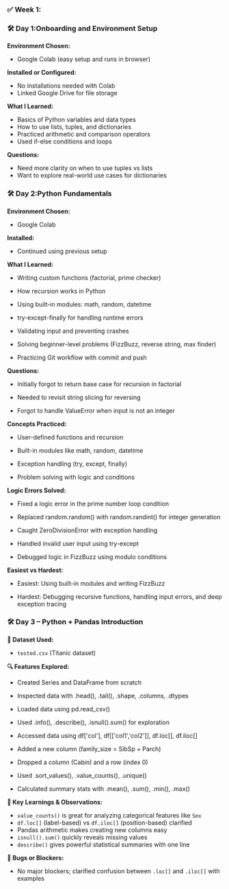 ### **✅ Week 1:**

### 🛠 Day 1:Onboarding and Environment Setup

**Environment Chosen:**
- Google Colab (easy setup and runs in browser)

**Installed or Configured:**
- No installations needed with Colab
- Linked Google Drive for file storage

**What I Learned:**
- Basics of Python variables and data types
- How to use lists, tuples, and dictionaries
- Practiced arithmetic and comparison operators
- Used if-else conditions and loops

**Questions:**
- Need more clarity on when to use tuples vs lists
- Want to explore real-world use cases for dictionaries

  


### 🛠 Day 2:Python Fundamentals

**Environment Chosen:**

- Google Colab

**Installed:**

- Continued using previous setup

**What I Learned:**

- Writing custom functions (factorial, prime checker)

- How recursion works in Python

- Using built-in modules: math, random, datetime

- try-except-finally for handling runtime errors

- Validating input and preventing crashes

- Solving beginner-level problems (FizzBuzz, reverse string, max finder)

- Practicing Git workflow with commit and push

**Questions:**

- Initially forgot to return base case for recursion in factorial

- Needed to revisit string slicing for reversing

- Forgot to handle ValueError when input is not an integer

**Concepts Practiced:**

- User-defined functions and recursion

- Built-in modules like math, random, datetime

- Exception handling (try, except, finally)

- Problem solving with logic and conditions


**Logic Errors Solved:**

- Fixed a logic error in the prime number loop condition

- Replaced random.random() with random.randint() for integer generation

- Caught ZeroDivisionError with exception handling

- Handled invalid user input using try-except

- Debugged logic in FizzBuzz using modulo conditions

**Easiest vs Hardest:**

- Easiest: Using built-in modules and writing FizzBuzz

- Hardest: Debugging recursive functions, handling input errors, and deep exception tracing

### 🛠 Day 3 – Python + Pandas Introduction

**📂 Dataset Used:**  
- `tested.csv` (Titanic dataset)

**🔍 Features Explored:**

- Created Series and DataFrame from scratch

- Inspected data with .head(), .tail(), .shape, .columns, .dtypes

- Loaded data using pd.read_csv()

- Used .info(), .describe(), .isnull().sum() for exploration

- Accessed data using df['col'], df[['col1','col2']], df.loc[], df.iloc[]

- Added a new column (family_size = SibSp + Parch)

- Dropped a column (Cabin) and a row (index 0)

- Used .sort_values(), .value_counts(), .unique()

- Calculated summary stats with .mean(), .sum(), .min(), .max()

**📌 Key Learnings & Observations:**
- `value_counts()` is great for analyzing categorical features like `Sex`
- `df.loc[]` (label-based) vs `df.iloc[]` (position-based) clarified
- Pandas arithmetic makes creating new columns easy
- `isnull().sum()` quickly reveals missing values
- `describe()` gives powerful statistical summaries with one line

**🐞 Bugs or Blockers:**
- No major blockers; clarified confusion between `.loc[]` and `.iloc[]` with examples



